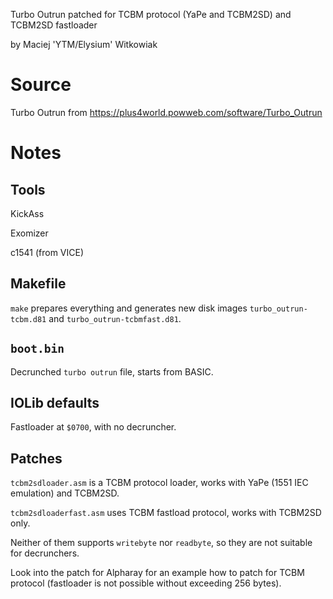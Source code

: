 
Turbo Outrun patched for TCBM protocol (YaPe and TCBM2SD) and TCBM2SD fastloader

by Maciej 'YTM/Elysium' Witkowiak

# Source

Turbo Outrun from https://plus4world.powweb.com/software/Turbo_Outrun

# Notes

## Tools

KickAss

Exomizer

c1541 (from VICE)

## Makefile

`make` prepares everything and generates new disk images `turbo_outrun-tcbm.d81` and `turbo_outrun-tcbmfast.d81`.

## `boot.bin`

Decrunched `turbo outrun` file, starts from BASIC.

## IOLib defaults

Fastloader at `$0700`, with no decruncher.

## Patches

`tcbm2sdloader.asm` is a TCBM protocol loader, works with YaPe (1551 IEC emulation) and TCBM2SD.

`tcbm2sdloaderfast.asm` uses TCBM fastload protocol, works with TCBM2SD only.

Neither of them supports `writebyte` nor `readbyte`, so they are not suitable for decrunchers.

Look into the patch for Alpharay for an example how to patch for TCBM protocol (fastloader is not possible without exceeding 256 bytes).
